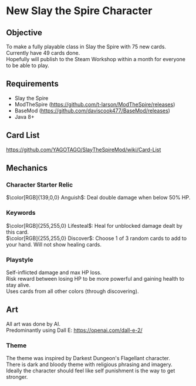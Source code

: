 # New Slay the Spire Character

## Objective
To make a fully playable class in Slay the Spire with 75 new cards. <br />
Currently have 49 cards done. <br />
Hopefully will publish to the Steam Workshop within a month for everyone to be able to play. <br />

## Requirements
* Slay the Spire
* ModTheSpire (https://github.com/t-larson/ModTheSpire/releases)
* BaseMod (https://github.com/daviscook477/BaseMod/releases)
* Java 8+

## Card List
https://github.com/YAGOTAGO/SlayTheSpireMod/wiki/Card-List

## Mechanics

### Character Starter Relic
$\color[RGB]{139,0,0} Anguish$: Deal double damage when below 50% HP. <br />

### Keywords
$\color[RGB]{255,255,0} Lifesteal$: Heal for unblocked damage dealt by this card. <br />
$\color[RGB]{255,255,0} Discover$: Choose 1 of 3 random cards to add to your hand. Will not show healing cards. <br />

### Playstyle
Self-inflicted damage and max HP loss. <br />
Risk reward between losing HP to be more powerful and gaining health to stay alive. <br />
Uses cards from all other colors (through discovering).


## Art
All art was done by AI. <br />
Predominantly using Dall E: https://openai.com/dall-e-2/
### Theme
The theme was inspired by Darkest Dungeon's Flagellant character. <br /> 
There is dark and bloody theme with religious phrasing and imagery. <br />
Ideally the character should feel like self punishment is the way to get stronger.

